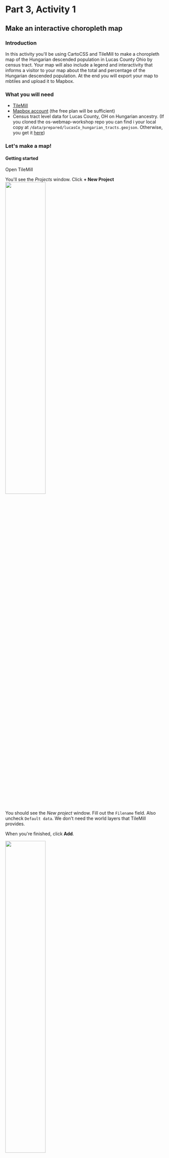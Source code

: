 # Part 3, Activity 1
## Make an interactive choropleth map

### Introduction
In this activity you'll be using CartoCSS and TileMill to make a choropleth map of the Hungarian descended population in Lucas County Ohio by census tract. Your map will also include a legend and interactivity that informs a visitor to your map about the total and percentage of the Hungarian descended population. At the end you will export your map to mbtiles and upload it to Mapbox.

### What you will need
- [TileMill](https://www.mapbox.com/tilemill/)
- [Mapbox account](https://www.mapbox.com/signup/) (the free plan will be sufficient)
- Census tract level data for Lucas County, OH on Hungarian ancestry. (If you cloned the os-webmap-workshop repo you can find i your local copy at `/data/prepared/lucasCo_hungarian_tracts.geojson`. Otherwise, you get it [here](https://raw.githubusercontent.com/maptastik/os-webmap-workshop/gh-pages/data/prepared/lucasCo_hungarian_tracts.geojson))

### Let's make a map!

#### Getting started

Open TileMill

You'll see the *Projects* window. Click  **+ New Project**<br /><img src="https://maptastik.github.com/os-webmap-workshop/images/tm-projects1.png" width=50% />

You should see the *New project* window. Fill out the `Filename` field. Also uncheck `Default data`. We don't need the world layers that TileMill provides. 

When you're finished, click **Add**.

<img src="https://maptastik.github.com/os-webmap-workshop/images/tm-projects2.png" width=50% />

In the *Projects* window, select the project you just made.

#### Setting up your workspace

TileMill will open up your project. It has, by default, added a light blue background to your project. That's no layer of data! It's just a style for the space you'll be putting your data into.

<img src="https://maptastik.github.com/os-webmap-workshop/images/tm-map1.png" width=50% />

In the right hand pane is a text area. There's a little tab denoting that this is `style.mss`. This is where we'll be adding CartoCSS to style our map.

Go ahead and just delete the default CartoCSS:

````
Map {
  background-color: #b8dee6;
}
````
Click **Save**.

You should see a gridded background. That means you have no actual background anymore. That's good! It will allow us to eventually add our map on top of other maps.

#### Adding data

In the bottom-left corner of your window you should see a vertical stack of four buttons. Each one opens up a lot of TileMill's functionality, but we're most concerned with getting some data into TileMill. As such, click the bottom-most button.

<img src="https://maptastik.github.com/os-webmap-workshop/images/tm-map2.PNG" width=10%/>

This will open up a little *Layers* window. Since we haven't added anything to our project, there aren't any layers shown. Let's change that! Click **+ Add Layer**

<img src="https://maptastik.github.com/os-webmap-workshop/images/tm-map3.PNG" width=100% />

You should see the *Add Layer* window. Fill in the `ID` field with a short name for the layer. It can be whatever you want, but it's helpful to name your layer something that describes what it is. (I opted for `tracts`). 

Select the `lucasCo_hungarian_tracts.geojson` dataset wherever you have it saved. Leave everything else as it is and click **Save &amp; Style**

<img src="https://maptastik.github.com/os-webmap-workshop/images/tm-map4.PNG" width=100% />

Alright! You've loaded in your data. You'll see some default cartoCSS for our tracts layers has been loaded into the style.mss pane on the right. Also note that in the bottom-left in the *Layers* window, we now have our tracts layer listed. You may initially not be able to the actual map of our tracts. In the *Layers* window, to the right of #tracts is a magnifying glass icon. Click that and the view will zoom to our tracts.

<img src="https://maptastik.github.com/os-webmap-workshop/images/tm-map5.png" width=100% />

#### Examining the data

Let's take a look at the data. What are we going to map? In the *Layers* window, to the right of `#tracts` is a table icon. Click it and you should see the attribute table of the tracts data. We've got two attribute fields that were joined from ACS Census data. 

- `t_hung` is total population in the tract claiming Hungarian ancestry. 

- `p_hung` is the percentage of the population in the tract that claims Hungarian ancestry. 

#### Some simple styling

Because we're making a choropleth map, it's best to use normalized data. We'll be working with the `p_hung` field for this map.

<img src="https://maptastik.github.com/os-webmap-workshop/images/tm-map6.png" width=100% />

In the stylesheet pane, we have our default styling for our tracts layer:

`#tracts {`
  <br>&nbsp;&nbsp;&nbsp;&nbsp;`line-color:#594;`
  <br>&nbsp;&nbsp;&nbsp;&nbsp;`line-width:0.5;`
  <br>&nbsp;&nbsp;&nbsp;&nbsp;`polygon-opacity:1;`
  <br>&nbsp;&nbsp;&nbsp;&nbsp;`polygon-fill:#ae8;`
<br>`}`

These style description give the map it's current look, but there are many properties of the polygon's fill and outline that can be edited. You can access the built-in CartoCSS reference by click the curly-brace (`{}`) button on that vertical stack of buttons mentioned earlier. Additionally, Mapbox includes the [reference](https://github.com/mapbox/carto/blob/master/docs/latest.md) on their GitHub page and [several examples](https://www.mapbox.com/tilemill/docs/crashcourse/styling/) in the TileMill documentation on their website.

<img src="https://maptastik.github.com/os-webmap-workshop/images/tm-ref1.png" width=100% />

Let's change some properties. Change:

- `line-color:#594;` to `line-color:#000000;`
<br />and<br />
- `polygon-fill:#ae8;` to `polygon-fill:#2980b9;`
 
Click **Save**.

If all is correct, you should have a map of census tracts in Lucas County, OH with a blue fill and black borders.

<img src="https://maptastik.github.com/os-webmap-workshop/images/tm-map7.png" width=100% />

Not too shabby! Way better than clicking through tons of dialog boxes. But this is a pretty boring map. Let's map those Hungarians!

#### Styling based on data
With CartoCSS we can assign styles to features that meet certain criteria. This is called *conditional formatting*. In this case we're going to apply conditional formatting to the fill of the tracts based on the `p_hung` field values.

We're going to need to classify our `p_hung` field to create our choropleth map. TileMill is not a GIS and thus does not generate classification schemes based on your data. You'll have to do that in QGIS, ArcGIS, or by some other means. For the sake of this activity, I've created a classification scheme you can use.
####### Classification Scheme

`Class 1: <1`
<br>
`Class 2: 1-3.9`
<br>
`Class 3: 4-6.9`
<br>
`Class 4: 7-9.9`
<br>
`Class 5: >=10`

You may, of course, create your own.

We're almost ready to apply this classification scheme to the map. But first, it would be good to get a color scheme. Rather than make one up, let's use [ColorBrewer2](http://colorbrewer2.org/). You have a lot of freedom here to pick your colors, but make sure that under the **Nature of your data** you select `sequential`. This will help ensure that you select a color scheme appropriate for the data.

Also, make sure to switch from HEX to and RGB colorspace. TileMill can handle both, but it handles transparency better with RGB.

###### Color Scheme

`Class 1: 255,255,204`
<br>
`Class 2: 194,230,153`
<br>
`Class 3: 120,198,121`
<br>
`Class 4: 49,163,84`
<br>
`Class 5: 0,104,55`

<img src="https://maptastik.github.com/os-webmap-workshop/images/tm-cb1.png" width=100% />

Let's make this choropleth happen! Go ahead and just delete:

`polygon-opacity:1;`
<br>
`polygon-fill:#2980b9;`

We don't need them as they are.

We can now apply our conditional formatting. Let's try it by just applying fill to those tracts with less than 1% of the population claiming Hungarian ancestry. Underneath `line-width: 0.5` add:

`[p_hung<1] {polygon-fill: rgb(255,255,204);}`

Click **Save**.

If there are no syntax errors, you should see that only a few census tracts have been filled in. The rest are hollow because they have no polygon-fill value at the moment. We'll change that next.

<img src="https://maptastik.github.com/os-webmap-workshop/images/tm-map8.png" width=100% />

Let's add the rest of our classes with the appropriate colors following the model from the last step:

`[p_hung>=1] {polygon-fill: rgb(194,230,153);}`
<br>
`[p_hung>=4] {polygon-fill: rgb(120,198,121);}`
<br>
`[p_hung>=7] {polygon-fill: rgb(49,163,84);}`
<br>
`[p_hung>=10] {polygon-fill: rgb(0,104,55);}`

Click **Save**. 

If all went as planned and there are no errors, you should see a choropleth map based on the classification scheme defined earlier.

<img src="https://maptastik.github.com/os-webmap-workshop/images/tm-map9.png" width=100% />

#### Adding transparency

This is a pretty nice looking choropleth map, but there's no figure to ground relationship or geographic context surrounding Lucas County. We could add additional state and county layers to create that context, but we can also place this choropleth map on top of a basemap. Although adding transparency to choropleth maps is a big no-no, in our next activity we'll be placing this map over a basemap well-suited for such a cartographic deviance.

To get that transparency in our polygon fill, we need to make a slight adjustment to our polygon-fill specifications. We can adjust transparency in RGB colors through the alpha channel, but at the moment our style doesn't address transparency. Our fill is totally opaque. To adjust that alpha channel is quite simple. Instead of `polygon-fill: rgb(...)` we need to use `polygon-fill: rgba(...)`. 

The **a** in rgba is our alpha channel and it allows us to add a fourth value in our color specification. We can select a number, 0 (totally transparent) - 1 (totally opaque), to adjust the opacity of the fill. Let's use 0.5. 

Your polygon fill formatting should look something like this:

`[p_hung<1] {polygon-fill: rgba(255,255,204,0.5);}`
<br>
`[p_hung>=1] {polygon-fill: rgba(194,230,153,0.5);}`
<br>
`[p_hung>=4] {polygon-fill: rgba(120,198,121,0.5);}`
<br>
`[p_hung>=7] {polygon-fill: rgba(49,163,84,0.5);}`
<br>
`[p_hung>=10] {polygon-fill: rgba(0,104,55,0.5);`

Click **Save**

<img src="https://maptastik.github.com/os-webmap-workshop/images/tm-map10.png" width=100% />

#### Adding Interactivity

TileMill allows you to add some limited interactivity to you map. Primarily this means you can create info windows with additional information pulled form your data. For our map, we'll add an info window that tells the user the total and percentage of the population that is Hungarian descended as well as the census tract number.

On the vertical stack of buttons in the bottom-left corner, click the pointing hand. This will open up the *Templates* window. Here you have options to add a legend, hover teaser, click function, and link to external resources. Go ahead and click **Teaser**.

<img src="https://maptastik.github.com/os-webmap-workshop/images/tm-tease1.png" width=100% />

There is a dropdown menu currently set at `--disabled--`. This dropdown lets us determine what layer we're going to call on for interaction. Select `tracts`. You'll see the gray are abelow filled with the various attributes of from our tracts data surrounded by triple curly braces (Mustache tags). 

<img src="https://maptastik.github.com/os-webmap-workshop/images/tm-tease1.png" width=100% />

In the content area above we can combine plain text or HTML with our mustachioed attributes. Let's use `{{{p_hung}}}`, `{{{t_hung}}}`, and `{{{NAME}}}` along with some HTML:

`There are <strong>{{{t_hung}}}</strong> residents (<strong>{{{p_hung}}}%</strong> of population) in tract <strong>{{{NAME}}}</strong> of Lucas County claiming Hungarian ancestry.`

Click on the **Full** button and the same text to that content area. By adding this text in both **Teaser** and **Full** we can see our info window text when we hover or click a feature.

Click **Save**.

<img src="https://maptastik.github.com/os-webmap-workshop/images/tm-map11.png" width=100% />

#### Add legend

You can create a legend using HTML. Open up the *Templates* window and select **Legend** and add the following HTML:


`<div class='my-legend'>`

`<div class='legend-title'>Hungarian Ancestry in Lucas County, OH (by census tract)</div>`

`<div class='legend-scale'>`
<br>
`<!--You can adjust background:rgba(...) and the values between </span> &amp; </li> to reflect your color and classification schemes-->`
<br>
`<ul class='legend-labels'>`
<br>&nbsp;&nbsp;&nbsp;&nbsp;`<li><span style='background:rgba(255,255,204,0.5);'></span><1%</li>`
<br>&nbsp;&nbsp;&nbsp;&nbsp;`<li><span style='background:rgba(194,230,153,0.5);'></span>1% - 3.9%</li>`
<br>&nbsp;&nbsp;&nbsp;&nbsp;`<li><span style='background:rgba(120,198,121,0.5);'></span>4% - 6.9%</li>`
<br>&nbsp;&nbsp;&nbsp;&nbsp;`<li><span style='background:rgba(49,163,84,0.5);'></span>7% - 9.9%</li>`
<br>&nbsp;&nbsp;&nbsp;&nbsp;`<li><span style='background:rgba(0,104,55,0.5);'></span>>= 10%</li>`
 <br>`</ul>`
<br>`</div>`
<br>
`<!--You can change the text between the various tags to reflect and link to your data source-->`
<br>`<div class='legend-source'>Source: <a href="#link to source">ACS 2012 5yr</a></div>`
<br>`</div>`
<br>
<br>
`<!--This the general styling info for your legend. You can change any of this to suit your needs-->`
<br>
`<style type='text/css'>`
<br>&nbsp;&nbsp;&nbsp;&nbsp;`.my-legend .legend-title {
    text-align: left;
    margin-bottom: 8px;
    font-weight: bold;
    font-size: 90%;
    }`
<br>&nbsp;&nbsp;&nbsp;&nbsp;`.my-legend .legend-scale ul {
    margin: 0;
    padding: 0;
    float: left;
    list-style: none;
    }`
<br>&nbsp;&nbsp;&nbsp;&nbsp;`.my-legend .legend-scale ul li {
    display: block;
    float: left;
    width: 50px;
    margin-bottom: 6px;
    text-align: center;
    font-size: 80%;
    list-style: none;
    }`
<br>&nbsp;&nbsp;&nbsp;&nbsp;`.my-legend ul.legend-labels li span {
    display: block;
    float: left;
    height: 15px;
    width: 50px;
    }`
<br>&nbsp;&nbsp;&nbsp;&nbsp;`.my-legend .legend-source {
    font-size: 70%;
    color: #999;
    clear: both;
    }`
<br>&nbsp;&nbsp;&nbsp;&nbsp;`.my-legend a {
    color: #777;
    }`
<br>`</style>`

Click **Save**.

You have completed styling the map in TileMill!

<img src="https://maptastik.github.com/os-webmap-workshop/images/tm-map10.png" width=100% />

